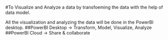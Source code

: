 #To Visualize and Analyze a data by transfoeming the data with the help of data model.

All the visualization and analyzing the data will be done in the PowerBI desktop.
##PowerBI Desktop -> Transform, Model, Visualize, Analyze
##PowerBI Cloud -> Share & collaborate
